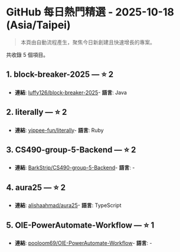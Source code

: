 # GitHub 每日熱門精選 - 2025-10-18 (Asia/Taipei)

> 本頁由自動流程產生，聚焦今日新創建且快速增長的專案。

共收錄 5 個項目。

## 1. block-breaker-2025 — ⭐ 2

- **連結**: [luffy126/block-breaker-2025](https://github.com/luffy126/block-breaker-2025)- **語言**: Java


## 2. literally — ⭐ 2

- **連結**: [yippee-fun/literally](https://github.com/yippee-fun/literally)- **語言**: Ruby


## 3. CS490-group-5-Backend — ⭐ 2

- **連結**: [BarkStrip/CS490-group-5-Backend](https://github.com/BarkStrip/CS490-group-5-Backend)- **語言**: -


## 4. aura25 — ⭐ 2

- **連結**: [alishaahmad/aura25](https://github.com/alishaahmad/aura25)- **語言**: TypeScript


## 5. OIE-PowerAutomate-Workflow — ⭐ 1

- **連結**: [pooloom69/OIE-PowerAutomate-Workflow](https://github.com/pooloom69/OIE-PowerAutomate-Workflow)- **語言**: -



